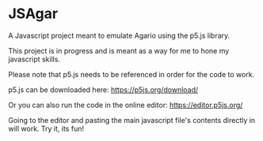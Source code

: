 # JSAgar
A Javascript project meant to emulate Agario using the p5.js library. 

This project is in progress and is meant as a way for me to hone my javascript skills. 

Please note that p5.js needs to be referenced in order for the code to work.

p5.js can be downloaded here: https://p5js.org/download/

Or you can also run the code in the online editor: https://editor.p5js.org/

Going to the editor and pasting the main javascript file's contents directly in will work. Try it, its fun!



